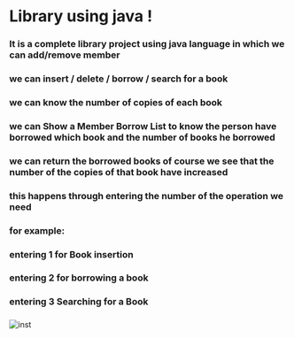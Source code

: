 # Library using java !
### It is a complete library project using java language in which we can add/remove member
### we can insert / delete / borrow / search for a book 
### we can know the number of copies of each book 
### we can Show a Member Borrow List to know the person have borrowed which book and the number of books he borrowed
### we can return the borrowed books of course we see that the number of the copies of that book have increased 
### this happens through entering the number of the operation we need 
### for example:
### entering 1 for Book insertion
### entering 2 for borrowing a book
### entering 3 Searching for a Book
### 
###
![inst](https://user-images.githubusercontent.com/61320897/179408203-1d601441-9199-4951-9126-bf58a95a1f5f.PNG)
